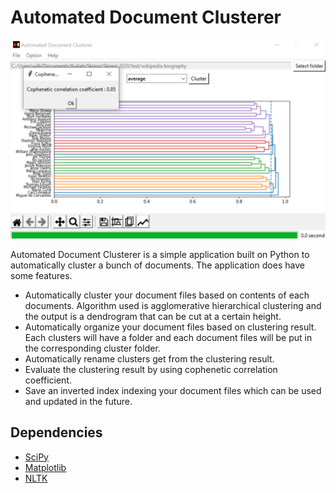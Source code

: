 # Automated Document Clusterer

![User interface of the application](img/GUI.png)

Automated Document Clusterer is a simple application built on Python to automatically cluster a bunch of documents. The application does have some features.
* Automatically cluster your document files based on contents of each documents. Algorithm used is agglomerative hierarchical clustering and the output is a dendrogram that can be cut at a certain height.
* Automatically organize your document files based on clustering result. Each clusters will have a folder and each document files will be put in the corresponding cluster folder.
* Automatically rename clusters get from the clustering result.
* Evaluate the clustering result by using cophenetic correlation coefficient.
* Save an inverted index indexing your document files which can be used and updated in the future.

## Dependencies

* [SciPy](https://www.scipy.org/)
* [Matplotlib](https://www.matplotlib.org/)
* [NLTK](https://www.nltk.org/)
